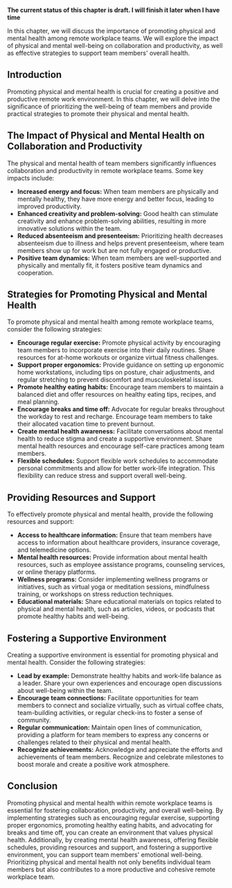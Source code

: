 **The current status of this chapter is draft. I will finish it later when I have time**

In this chapter, we will discuss the importance of promoting physical and mental health among remote workplace teams. We will explore the impact of physical and mental well-being on collaboration and productivity, as well as effective strategies to support team members' overall health.

Introduction
------------

Promoting physical and mental health is crucial for creating a positive and productive remote work environment. In this chapter, we will delve into the significance of prioritizing the well-being of team members and provide practical strategies to promote their physical and mental health.

The Impact of Physical and Mental Health on Collaboration and Productivity
--------------------------------------------------------------------------

The physical and mental health of team members significantly influences collaboration and productivity in remote workplace teams. Some key impacts include:

* **Increased energy and focus:** When team members are physically and mentally healthy, they have more energy and better focus, leading to improved productivity.
* **Enhanced creativity and problem-solving:** Good health can stimulate creativity and enhance problem-solving abilities, resulting in more innovative solutions within the team.
* **Reduced absenteeism and presenteeism:** Prioritizing health decreases absenteeism due to illness and helps prevent presenteeism, where team members show up for work but are not fully engaged or productive.
* **Positive team dynamics:** When team members are well-supported and physically and mentally fit, it fosters positive team dynamics and cooperation.

Strategies for Promoting Physical and Mental Health
---------------------------------------------------

To promote physical and mental health among remote workplace teams, consider the following strategies:

* **Encourage regular exercise:** Promote physical activity by encouraging team members to incorporate exercise into their daily routines. Share resources for at-home workouts or organize virtual fitness challenges.
* **Support proper ergonomics:** Provide guidance on setting up ergonomic home workstations, including tips on posture, chair adjustments, and regular stretching to prevent discomfort and musculoskeletal issues.
* **Promote healthy eating habits:** Encourage team members to maintain a balanced diet and offer resources on healthy eating tips, recipes, and meal planning.
* **Encourage breaks and time off:** Advocate for regular breaks throughout the workday to rest and recharge. Encourage team members to take their allocated vacation time to prevent burnout.
* **Create mental health awareness:** Facilitate conversations about mental health to reduce stigma and create a supportive environment. Share mental health resources and encourage self-care practices among team members.
* **Flexible schedules:** Support flexible work schedules to accommodate personal commitments and allow for better work-life integration. This flexibility can reduce stress and support overall well-being.

Providing Resources and Support
-------------------------------

To effectively promote physical and mental health, provide the following resources and support:

* **Access to healthcare information:** Ensure that team members have access to information about healthcare providers, insurance coverage, and telemedicine options.
* **Mental health resources:** Provide information about mental health resources, such as employee assistance programs, counseling services, or online therapy platforms.
* **Wellness programs:** Consider implementing wellness programs or initiatives, such as virtual yoga or meditation sessions, mindfulness training, or workshops on stress reduction techniques.
* **Educational materials:** Share educational materials on topics related to physical and mental health, such as articles, videos, or podcasts that promote healthy habits and well-being.

Fostering a Supportive Environment
----------------------------------

Creating a supportive environment is essential for promoting physical and mental health. Consider the following strategies:

* **Lead by example:** Demonstrate healthy habits and work-life balance as a leader. Share your own experiences and encourage open discussions about well-being within the team.
* **Encourage team connections:** Facilitate opportunities for team members to connect and socialize virtually, such as virtual coffee chats, team-building activities, or regular check-ins to foster a sense of community.
* **Regular communication:** Maintain open lines of communication, providing a platform for team members to express any concerns or challenges related to their physical and mental health.
* **Recognize achievements:** Acknowledge and appreciate the efforts and achievements of team members. Recognize and celebrate milestones to boost morale and create a positive work atmosphere.

Conclusion
----------

Promoting physical and mental health within remote workplace teams is essential for fostering collaboration, productivity, and overall well-being. By implementing strategies such as encouraging regular exercise, supporting proper ergonomics, promoting healthy eating habits, and advocating for breaks and time off, you can create an environment that values physical health. Additionally, by creating mental health awareness, offering flexible schedules, providing resources and support, and fostering a supportive environment, you can support team members' emotional well-being. Prioritizing physical and mental health not only benefits individual team members but also contributes to a more productive and cohesive remote workplace team.
